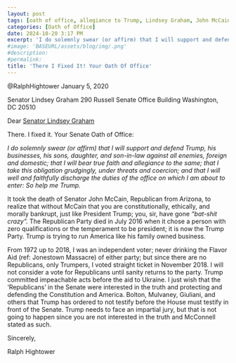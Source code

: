 ```yaml
---
layout: post
tags: [oath of office, allegiance to Trump, Lindsey Graham, John McCain, politics, MAGA, Trump Party]
categories: [Oath of Office]
date: 2024-10-20 3:17 PM
excerpt: 'I do solemnly swear (or affirm) that I will support and defend Trump, his businesses, his sons, daughter, and son-in-law against all enemies, foreign and domestic; that I will bear true faith and allegiance to the same; that I take this obligation grudgingly, under threats and coercion; and that I will well and faithfully discharge the duties of the office on which I am about to enter: So help me Trump.'
#image: 'BASEURL/assets/blog/img/.png'
#description:
#permalink:
title: 'There I Fixed It! Your Oath Of Office'
---
```



@RalphHightower
January 5, 2020

Senator Lindsey Graham
290 Russell Senate Office Building
Washington, DC 20510

Dear [Senator Lindsey Graham](https://lgraham.senate.gov/)

There. I fixed it. Your Senate Oath of Office:

*I do solemnly swear (or affirm) that I will support and defend Trump, his businesses, his sons, daughter, and son-in-law against all enemies, foreign and domestic; that I will bear true faith and allegiance to the same; that I take this obligation grudgingly, under threats and coercion; and that I will well and faithfully discharge the duties of the office on which I am about to enter: So help me Trump.*

It took the death of Senator John McCain, Republican from Arizona, to realize that without McCain 
that you are constitutionally, ethically, and morally bankrupt, just like President Trump; you, sir, 
have gone *“bat-shit crazy”.* The Republican Party died in July 2016 when it chose a person with zero 
qualifications or the temperament to be president; it is now the Trump Party. Trump is trying to 
run America like his family owned business.

From 1972 up to 2018, I was an independent voter; never drinking the Flavor Aid (ref: Jonestown 
Massacre) of either party; but since there are no Republicans, only Trumpers, I voted straight ticket 
in November 2018. I will not consider a vote for Republicans until sanity returns to the party.
Trump committed impeachable acts before the aid to Ukraine. I just wish that the ‘Republicans’ in 
the Senate were interested in the truth and protecting and defending the Constitution and America. 
Bolton, Mulvaney, Giuliani, and others that Trump has ordered to not testify before the House must 
testify in front of the Senate. Trump needs to face an impartial jury, but that is not going to happen 
since you are not interested in the truth and McConnell stated as such.

Sincerely,

Ralph Hightower